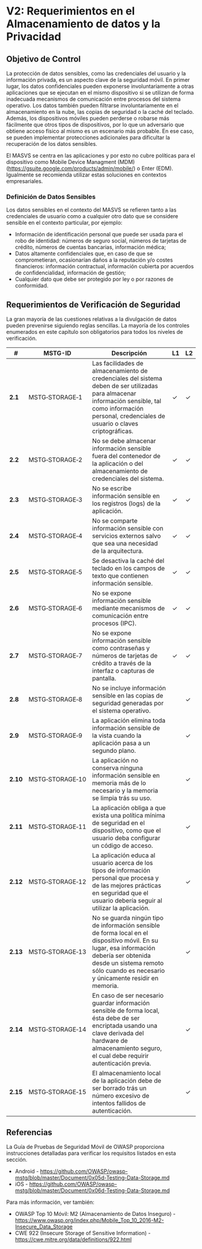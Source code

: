 # V2: Requerimientos en el Almacenamiento de datos y la Privacidad

## Objetivo de Control

La protección de datos sensibles, como las credenciales del usuario y la información privada, es un aspecto clave de la seguridad móvil. En primer lugar, los datos confidenciales pueden exponerse involuntariamente a otras aplicaciones que se ejecutan en el mismo dispositivo si se utilizan de forma inadecuada mecanismos de comunicación entre procesos del sistema operativo. Los datos también pueden filtrarse involuntariamente en el almacenamiento en la nube, las copias de seguridad o la caché del teclado. Además, los dispositivos móviles pueden perderse o robarse más fácilmente que otros tipos de dispositivos, por lo que un adversario que obtiene acceso físico al mismo es un escenario más probable. En ese caso, se pueden implementar protecciones adicionales para dificultar la recuperación de los datos sensibles.

El MASVS se centra en las aplicaciones y por esto no cubre políticas para el dispositivo como Mobile Device Managment (MDM) (<https://gsuite.google.com/products/admin/mobile/>) o Enter (EDM). Igualmente se recomienda utilizar estas soluciones en contextos empresariales.

### Definición de Datos Sensibles

Los datos sensibles en el contexto del MASVS se refieren tanto a las credenciales de usuario como a cualquier otro dato que se considere sensible en el contexto particular, por ejemplo:

- Información de identificación personal que puede ser usada para el robo de identidad: números de seguro social, números de tarjetas de crédito, números de cuentas bancarias, información médica;
- Datos altamente confidenciales que, en caso de que se comprometieran, ocasionarían daños a la reputación y/o costes financieros: información contractual, información cubierta por acuerdos de confidencialidad, información de gestión;
- Cualquier dato que debe ser protegido por ley o por razones de conformidad.

<div style="page-break-after: always;">
</div>

## Requerimientos de Verificación de Seguridad

La gran mayoría de las cuestiones relativas a la divulgación de datos pueden prevenirse siguiendo reglas sencillas. La mayoría de los controles enumerados en este capítulo son obligatorios para todos los niveles de verificación.

| # | MSTG-ID | Descripción | L1 | L2 |
| --- | --- | --- | --- | --- |
| **2.1** | MSTG‑STORAGE‑1 | Las facilidades de almacenamiento de credenciales del sistema deben de ser utilizadas para almacenar información sensible, tal como información personal, credenciales de usuario o claves criptográficas. | ✓ | ✓ |
| **2.2** | MSTG‑STORAGE‑2 | No se debe almacenar información sensible fuera del contenedor de la aplicación o del almacenamiento de credenciales del sistema. | ✓ | ✓ |
| **2.3** | MSTG‑STORAGE‑3 | No se escribe información sensible en los registros (logs) de la aplicación. | ✓ | ✓ |
| **2.4** | MSTG‑STORAGE‑4 | No se comparte información sensible con servicios externos salvo que sea una necesidad de la arquitectura. | ✓ | ✓ |
| **2.5** | MSTG‑STORAGE‑5 | Se desactiva la caché del teclado en los campos de texto que contienen información sensible. | ✓ | ✓ |
| **2.6** | MSTG‑STORAGE‑6 | No se expone información sensible mediante mecanismos de comunicación entre procesos (IPC). | ✓ | ✓ |
| **2.7** | MSTG‑STORAGE‑7 | No se expone información sensible como contraseñas y números de tarjetas de crédito a través de la interfaz o capturas de pantalla. | ✓ | ✓ |
| **2.8** | MSTG‑STORAGE‑8 | No se incluye información sensible en las copias de seguridad generadas por el sistema operativo. |   | ✓ |
| **2.9** | MSTG‑STORAGE‑9 | La aplicación elimina toda información sensible de la vista cuando la aplicación pasa a un segundo plano. |  | ✓ |
| **2.10** | MSTG‑STORAGE‑10 | La aplicación no conserva ninguna información sensible en memoria más de lo necesario y la memoria se limpia trás su uso. |  | ✓ |
| **2.11** | MSTG‑STORAGE‑11 | La aplicación obliga a que exista una política mínima de seguridad en el dispositivo, como que el usuario deba configurar un código de acceso. |  | ✓ |
| **2.12** | MSTG‑STORAGE‑12 | La aplicación educa al usuario acerca de los tipos de información personal que procesa y de las mejores prácticas en seguridad que el usuario debería seguir al utilizar la aplicación. |  | ✓ |
| **2.13** | MSTG‑STORAGE‑13 | No se guarda ningún tipo de información sensible de forma local en el dispositivo móvil. En su lugar, esa información debería ser obtenida desde un sistema remoto sólo cuando es necesario y únicamente residir en memoria. |  | ✓ |
| **2.14** | MSTG‑STORAGE‑14 | En caso de ser necesario guardar información sensible de forma local, ésta debe de ser encriptada usando una clave derivada del hardware de almacenamiento seguro, el cual debe requirir autenticación previa. |  | ✓ |
| **2.15** | MSTG‑STORAGE‑15 | El almacenamiento local de la aplicación debe de ser borrado trás un número excesivo de intentos fallidos de autenticación. |  | ✓ |

<div style="page-break-after: always;">
</div>

## Referencias

La Guía de Pruebas de Seguridad Móvil de OWASP proporciona instrucciones detalladas para verificar los requisitos listados en esta sección.

- Android - <https://github.com/OWASP/owasp-mstg/blob/master/Document/0x05d-Testing-Data-Storage.md>
- iOS - <https://github.com/OWASP/owasp-mstg/blob/master/Document/0x06d-Testing-Data-Storage.md>

Para más información, ver también:

- OWASP Top 10 Móvil: M2 (Almacenamiento de Datos Inseguro) - <https://www.owasp.org/index.php/Mobile_Top_10_2016-M2-Insecure_Data_Storage>
- CWE 922 (Insecure Storage of Sensitive Information) - <https://cwe.mitre.org/data/definitions/922.html>
